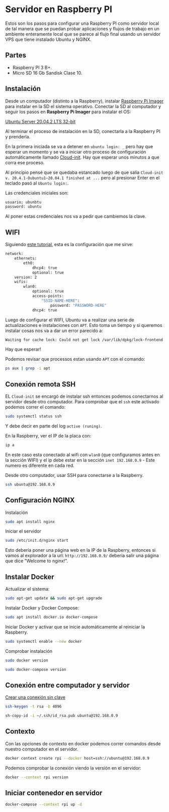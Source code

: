 # Servidor en Raspberry PI

Estos son los pasos para configurar una Raspberry PI como servidor local de tal manera que se puedan probar aplicaciones y flujos de trabajo en un ambiente enteramente local que se parece al flujo final usando un servidor VPS que tiene instalado Ubuntu y NGINX.

## Partes

- Raspberry PI 3 B+.
- Micro SD 16 Gb Sandisk Clase 10.

## Instalación

Desde un computador (distinto a la Raspberry), instalar [Raspberry Pi Imager](https://www.raspberrypi.org/software/) para instalar en la SD el sistema operativo. Conectar la SD al computador y seguir los pasos en **Raspberry Pi Imager** para instalar el OS:

[Ubuntu Server 20.04.2 LTS 32-bit](https://ubuntu.com/download/raspberry-pi)

Al terminar el proceso de instalación en la SD, conectarla a la Raspberry PI y prenderla.

En la primera iniciada se va a detener en `ubuntu login: _` pero hay que esperar un momento y se va a iniciar otro proceso de configuración automáticamente llamado [Cloud-init](https://help.ubuntu.com/community/CloudInit#:~:text=cloud%2Dinit%20is%20the%20Ubuntu,Ubuntu%20images%20available%20on%20EC2.). Hay que esperar unos minutos a que corra ese proceso.

Al principio pensé que se quedaba estancado luego de que salía `Cloud-init v. 20.4.1-Oubuntu1~20.04.1 finished at ...` pero al presionar Enter en el teclado pasó al `Ubuntu login:`.

Las credenciales iniciales son:

```md
usuario; ubunbtu
password: ubuntu
```

Al poner estas credenciales nos va a pedir que cambiemos la clave.

## WIFI

Siguiendo [este tutorial](https://linuxconfig.org/ubuntu-20-04-connect-to-wifi-from-command-line), esta es la configuración que me sirve:

```sh
network:
    ethernets:
        eth0:
            dhcp4: true
            optional: true
    version: 2
    wifis:
        wlan0:
            optional: true
            access-points:
                "SSID-NAME-HERE":
                    password: "PASSWORD-HERE"
            dhcp4: true
```

Luego de configurar el WIFI, Ubuntu va a realizar una serie de actualizaciones e instalaciones con `APT`. Esto toma un tiempo y si queremos instalar cosas nos va a dar un error parecido a:

```sh
Waiting for cache lock: Could not get lock /var/lib/dpkg/lock-frontend. It is held by process 3539 (unattended-upgr)
```

Hay que esperar!

Podemos revisar que processos estan usando `APT` con el comando:

```sh
ps aux | grep -i apt
```

## Conexión remota SSH

EL `Cloud-init` se encargó de instalar ssh entonces podemos conectarnos al servidor desde otro computador. Para comprobar que el `ssh` este activado podemos correr el comando:

```sh
sudo systemctl status ssh
```

Y debe decir en parte del log `active (runing)`.

En la Raspberry, ver el IP de la placa con:

```sh
ip a
```

En este caso esta conectado al wifi con `wlan0` (que configuramos antes en la sección WIFI) y el ip debe estar en la sección `inet 192.168.0.9` - Este numero es diferente en cada red.

Desde otro computador, usar SSH para conectarse a la Raspberry.

```sh
ssh ubuntu@192.168.0.9
```

## Configuración NGINX

Instalación

```sh
sudo apt install nginx
```

Iniciar el servidor

```sh
sudo /etc/init.d/nginx start
```

Esto debería poner una página web en la IP de la Raspberry, entonces si vamos al explorador a la url: `http://192.168.0.9/` debería salir una página que dice "Welcome to nginx!".

## Instalar Docker

Actualizar el sistema:

```sh
sudo apt-get update && sudo apt-get upgrade
```

Instalar Docker y Docker Compose:

```sh
sudo apt install docker.io docker-compose
```

Iniciar Docker y activar que se inicie automáticamente al reiniciar la Raspberry.

```sh
sudo systemctl enable --now docker
```

Comprobar instalación

```sh
sudo docker version
```

```sh
sudo docker-compose version
```

## Conexión entre computador y servidor

[Crear una conexión sin clave](https://help.dreamhost.com/hc/en-us/articles/216499537-How-to-configure-passwordless-login-in-Mac-OS-X-and-Linux)

```sh
ssh-keygen -t rsa -b 4096
```

```sh
sh-copy-id -i ~/.ssh/id_rsa.pub ubuntu@192.168.0.9
```

## Contexto

Con las opciones de contexto en docker podemos correr comandos desde nuestro computador en el servidor.

```sh
docker context create rpi --docker host=ssh://ubuntu@192.168.0.9
```

Podemos comprobar la conexión viendo la versión en el servidor:

```sh
docker --context rpi version
```

## Iniciar contenedor en servidor

```sh
docker-compose --context rpi up -d
```